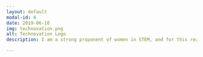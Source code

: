 ```yaml
---
layout: default
modal-id: 6
date: 2019-06-10
img: technovation.png
alt: Technovation Logo
description: I am a strong proponent of women in STEM, and for this reason I took part in the University of Calgary's Technovation program. I was responsible for teaching Android programming workshops to the contestants (from elementary to high school students), whose programming backgrounds varied widely. It was incredibly meaningful and rewarding to watch the girls grow as their projects took form. <br><br> Website&#58; <a href="https&#58;//technovationchallenge.org/">https&#58;//technovationchallenge.org/</a>  <br><br> Update&#58; the "Robot Unicorns", from the junior division at the University of Calgary, have advanced to the Technovation World Pitch Finals in the San Francisco Bay Area! <br><br> <a href="https://science.ucalgary.ca/news/congratulations-team-robot-unicorns-being-technovation-junior-division-finalist">https://science.ucalgary.ca/news/congratulations-team-robot-unicorns-being-technovation-junior-division-finalist</a>

---
```

